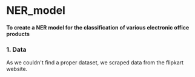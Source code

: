 # NER_model

#### To create a NER model for the classification of various electronic office products

### 1. Data

As we couldn't find a proper dataset, we scraped data from the flipkart website.
